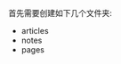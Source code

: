<!--
 * @Author: Innei
 * @Date: 2020-09-05 14:30:24
 * @LastEditTime: 2020-09-05 19:14:55
 * @LastEditors: Innei
 * @FilePath: /candy/_posts/readme.md
 * @Coding with Love
-->

首先需要创建如下几个文件夹:

- articles
- notes
- pages
